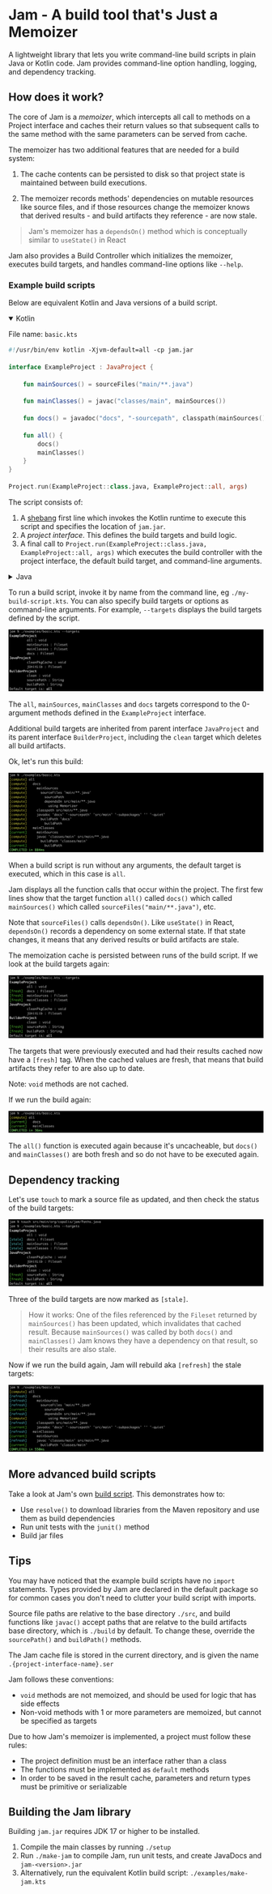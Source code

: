# Jam - A build tool that's Just a Memoizer

A lightweight library that lets you write command-line build scripts in plain Java or Kotlin code.
Jam provides command-line option handling, logging, and dependency tracking.


## How does it work?

The core of Jam is a *memoizer*, which intercepts all call to methods on a Project interface and caches their return values so that subsequent calls to the same method with the same parameters can be served from cache.

The memoizer has two additional features that are needed for a build system: 

1. The cache contents can be persisted to disk so that project state is maintained between build executions.

2. The memoizer records methods' dependencies on mutable resources like source files, and if those resources change the memoizer knows that derived results - and build artifacts they reference - are now stale.

>Jam's memoizer has a `dependsOn()` method which is conceptually similar to `useState()` in React

Jam also provides a Build Controller which initializes the memoizer, executes build targets, and handles command-line options like `--help`.

### Example build scripts

Below are equivalent Kotlin and Java versions of a build script.

<details open>
<summary>Kotlin</summary>

File name: `basic.kts`

```kotlin
#!/usr/bin/env kotlin -Xjvm-default=all -cp jam.jar

interface ExampleProject : JavaProject {

    fun mainSources() = sourceFiles("main/**.java")

    fun mainClasses() = javac("classes/main", mainSources())

    fun docs() = javadoc("docs", "-sourcepath", classpath(mainSources()), "-subpackages", "", "-quiet")

    fun all() {
        docs()
        mainClasses()
    }
}

Project.run(ExampleProject::class.java, ExampleProject::all, args)
```

The script consists of:

1. A [shebang](https://en.wikipedia.org/wiki/Shebang_(Unix)) first line which invokes the Kotlin runtime to execute this script and specifies the location of `jam.jar`.
2. A *project interface*. This defines the build targets and build logic.
3. A final call to `Project.run(ExampleProject::class.java, ExampleProject::all, args)` which executes the build controller with the project interface, the default build target, and command-line arguments.
 
</details>
<details>
<summary>Java</summary>

File name: `basic-java`

```java
#!/usr/bin/java -classpath jam.jar --source 17

public interface ExampleProject extends JavaProject {

    default Fileset mainSources() {
        return sourceFiles("main/**.java");
    }

    default Fileset mainClasses() {
        return javac("classes/main", mainSources());
    }

    default Fileset docs() {
        return javadoc("docs",
                "-sourcepath", classpath(mainSources()),
                "-subpackages", "", "-quiet");
    }

    default void all() {
        docs();
        mainClasses();
    }

    static void main(String[] args) {
        Project.run(ExampleProject.class, ExampleProject::all, args);
    }
}
```
This script consists of:

1. The [shebang](https://en.wikipedia.org/wiki/Shebang_(Unix)) first line which invokes the Java runtime to execute this script and specifies the location of `jam.jar`.
2. A *project interface*. This defines the build targets and build logic.
3. A `main()` method which invokes the build controller by calling `Project.run(ExampleProject.class, ExampleProject::all, args)` with the project interface, default build target and command-line arguments.
 
</details>

To run a build script, invoke it by name from the command line, eg `./my-build-script.kts`.
You can also specify build targets or options as command-line arguments.
For example, `--targets` displays the build targets defined by the script. 

![Title](examples/media/basic01.png)

The `all`, `mainSources`, `mainClasses` and `docs` targets correspond to the 0-argument methods defined in the `ExampleProject` interface.

Additional build targets are inherited from parent interface `JavaProject` and its parent interface `BuilderProject`, including the `clean` target which deletes all build artifacts.

Ok, let's run this build:
 
![Title](examples/media/basic02.png)

When a build script is run without any arguments, the default target is executed, which in this case is `all`.

Jam displays all the function calls that occur within the project.
The first few lines show that the target function `all()` called `docs()` which called `mainSources()` which called `sourceFiles("main/**.java")`, etc.

Note that `sourceFiles()` calls `dependsOn()`. Like `useState()` in React, `dependsOn()` records a dependency on some external state. If that state changes, it means that any derived results or build artifacts are stale.

The memoization cache is persisted between runs of the build script. If we look at the build targets again:

![Title](examples/media/basic03.png)

The targets that were previously executed and had their results cached now have a `[fresh]` tag.
When the cached values are fresh, that means that build artifacts they refer to are also up to date.

Note: `void` methods are not cached.

If we run the build again:

![Title](examples/media/basic04.png)

The `all()` function is executed again because it's uncacheable,
but `docs()` and `mainClasses()` are both fresh and so do not have to be executed again.

## Dependency tracking

Let's use `touch` to mark a source file as updated, and then check the status of the build targets:

![Title](examples/media/basic05.png)

Three of the build targets are now marked as `[stale]`. 

> How it works:
One of the files referenced by the `Fileset` returned by `mainSources()` has been updated, which invalidates that cached result.
Because `mainSources()` was called by both `docs()` and `mainClasses()` Jam knows they have a dependency on that result, so their results are also stale.

Now if we run the build again, Jam will rebuild aka `[refresh]` the stale targets:
 
![Title](examples/media/basic06.png)

## More advanced build scripts

Take a look at Jam's own [build script](examples/make-jam.kts). This demonstrates how to:

* Use `resolve()` to download libraries from the Maven repository and use them as build dependencies
* Run unit tests with the `junit()` method
* Build jar files

## Tips

You may have noticed that the example build scripts have no `import` statements.
Types provided by Jam are declared in the default package so for common cases you don't need to clutter your build script with imports.

Source file paths are relative to the base directory `./src`,
and build functions like `javac()` accept paths that are relatve to the build artifacts base directory, which is `./build` by default.
To change these, override the `sourcePath()` and `buildPath()` methods.

The Jam cache file is stored in the current directory, and is given the name `.{project-interface-name}.ser`

Jam follows these conventions:

* `void` methods are not memoized, and should be used for logic that has side effects
* Non-void methods with 1 or more parameters are memoized, but cannot be specified as targets

Due to how Jam's memoizer is implemented, a project must follow these rules:

* The project definition must be an interface rather than a class
* The functions must be implemented as `default` methods
* In order to be saved in the result cache, parameters and return types must be primitive or serializable

## Building the Jam library

Building `jam.jar` requires JDK 17 or higher to be installed.

1. Compile the main classes by running `./setup`
2. Run `./make-jam` to compile Jam, run unit tests, and create JavaDocs and `jam-<version>.jar`
3. Alternatively, run the equivalent Kotlin build script: `./examples/make-jam.kts`

